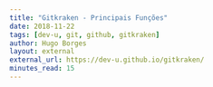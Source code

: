 ```yaml
---
title: "Gitkraken - Principais Funções"
date: 2018-11-22
tags: [dev-u, git, github, gitkraken]
author: Hugo Borges
layout: external
external_url: https://dev-u.github.io/gitkraken/
minutes_read: 15
---
```

